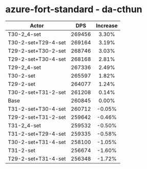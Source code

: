 # azure-fort-standard - da-cthun
| Actor | DPS | Increase |
|---|:---:|:---:|
|T30-2_4-set|269456|3.30%|
|T30-2-set+T29-4-set|269164|3.19%|
|T29-2-set+T30-2-set|268746|3.03%|
|T29-2-set+T30-4-set|268168|2.81%|
|T29-2_4-set|267336|2.49%|
|T30-2-set|265597|1.82%|
|T29-2-set|264077|1.24%|
|T30-2-set+T31-2-set|261208|0.14%|
|Base|260845|0.00%|
|T31-2-set+T30-4-set|260712|-0.05%|
|T29-2-set+T31-2-set|259642|-0.46%|
|T31-2_4-set|259532|-0.50%|
|T31-2-set+T29-4-set|259335|-0.58%|
|T30-2-set+T31-4-set|258100|-1.05%|
|T31-2-set|256674|-1.60%|
|T29-2-set+T31-4-set|256348|-1.72%|
